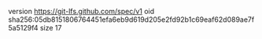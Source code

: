 version https://git-lfs.github.com/spec/v1
oid sha256:05db8151806764451efa6eb9d619d205e2fd92b1c69eaf62d089ae7f5a5129f4
size 17
